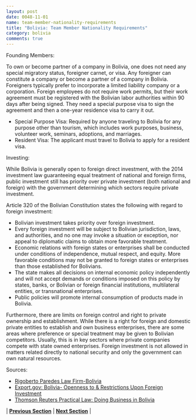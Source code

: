 ```yaml
---
layout: post
date: 0048-11-01
name: team-member-nationality-requirements
title: "Bolivia: Team Member Nationality Requirements"
category: bolivia
comments: true
---
```


Founding Members:

To own or become partner of a company in Bolivia, one does not need any special migratory status, foreigner carnet, or visa. Any foreigner can constitute a company or become a partner of a company in Bolivia. Foreigners typically prefer to incorporate a limited liability company or a corporation. Foreign employees do not require work permits, but their work agreement must be registered with the Bolivian labor authorities within 90 days after being signed. They need a special purpose visa to sign the agreement and then a one-year residence visa to carry it out.

  * Special Purpose Visa: Required by anyone traveling to Bolivia for any purpose other than tourism, which includes work purposes, business, volunteer work, seminars, adoptions, and marriages.
  * Resident Visa: The applicant must travel to Bolivia to apply for a resident visa.

Investing:

While Bolivia is generally open to foreign direct investment, with the 2014 investment law guaranteeing equal treatment of national and foreign firms, public investment still has priority over private investment (both national and foreign) with the government determining which sectors require private investment.

Article 320 of the Bolivian Constitution states the following with regard to foreign investment:
  * Bolivian investment takes priority over foreign investment.
  * Every foreign investment will be subject to Bolivian jurisdiction, laws, and authorities, and no one may invoke a situation or exception, nor appeal to diplomatic claims to obtain more favorable treatment.
  * Economic relations with foreign states or enterprises shall be conducted under conditions of independence, mutual respect, and equity. More favorable conditions may not be granted to foreign states or enterprises than those established for Bolivians.
  * The state makes all decisions on internal economic policy independently and will not accept demands or conditions imposed on this policy by states, banks, or Bolivian or foreign financial institutions, multilateral entities, or transnational enterprises.
  * Public policies will promote internal consumption of products made in Bolivia.

Furthermore, there are limits on foreign control and right to private ownership and establishment. While there is a right for foreign and domestic private entities to establish and own business enterprises, there are some areas where preference or special treatment may be given to Bolivian competitors. Usually, this is in key sectors where private companies compete with state owned enterprises. Foreign investment is not allowed in matters related directly to national security and only the government can own natural resources.

Sources:

  * [Rigoberto Paredes Law Firm-Bolivia](https://www.rigobertoparedes.com/es/servicios-abogados-bolivia)
  * [Export.gov: Bolivia- Openness to & Restrictions Upon Foreign Investment](https://www.export.gov/article?id=Bolivia-Opening-To-Foreign-Investment)
  * [Thomson Reuters Practical Law: Doing Business in Bolivia](https://content.next.westlaw.com/Document/I2ef129981ed511e38578f7ccc38dcbee/View/FullText.html?contextData=(sc.Default)&transitionType=Default&firstPage=true&bhcp=1)






| **[Previous Section]( https://neo-project.github.io/global-blockchain-compliance-hub//bolivia/bolivia-registry-requirements.html)** | **[Next Section]( https://neo-project.github.io/global-blockchain-compliance-hub//bolivia/bolivia-tax-and-auditing-requirements.html)** |
